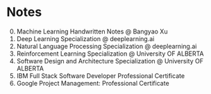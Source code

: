# Notes
0. Machine Learning Handwritten Notes @ Bangyao Xu
1. Deep Learning Specialization @ deeplearning.ai
2. Natural Language Processing Specialization @ deeplearning.ai
3. Reinforcement Learning Specialization @ University OF ALBERTA
4. Software Design and Architecture Specialization @ University OF ALBERTA
5. IBM Full Stack Software Developer Professional Certificate
6. Google Project Management: Professional Certificate
